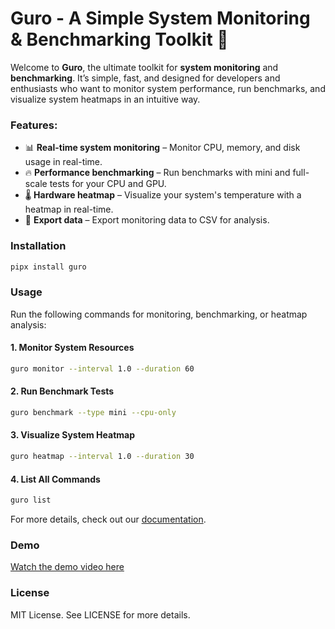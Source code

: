 # Guro - A Simple System Monitoring & Benchmarking Toolkit 🚀


Welcome to **Guro**, the ultimate toolkit for **system monitoring** and **benchmarking**. It’s simple, fast, and designed for developers and enthusiasts who want to monitor system performance, run benchmarks, and visualize system heatmaps in an intuitive way.

### Features:
- 📊 **Real-time system monitoring** – Monitor CPU, memory, and disk usage in real-time.
- 🔥 **Performance benchmarking** – Run benchmarks with mini and full-scale tests for your CPU and GPU.
- 🌡️ **Hardware heatmap** – Visualize your system's temperature with a heatmap in real-time.
- 💾 **Export data** – Export monitoring data to CSV for analysis.
  
### Installation

```bash
pipx install guro
```

### Usage

Run the following commands for monitoring, benchmarking, or heatmap analysis:

#### 1. **Monitor System Resources**
```bash
guro monitor --interval 1.0 --duration 60
```

#### 2. **Run Benchmark Tests**
```bash
guro benchmark --type mini --cpu-only
```

#### 3. **Visualize System Heatmap**
```bash
guro heatmap --interval 1.0 --duration 30
```

#### 4. **List All Commands**
```bash
guro list
```

For more details, check out our [documentation](https://github.com/dhanushk-offl/guro/wiki).

### Demo

[Watch the demo video here](https://www.youtube.com/watch?v=xyz123)

### License

MIT License. See LICENSE for more details.
